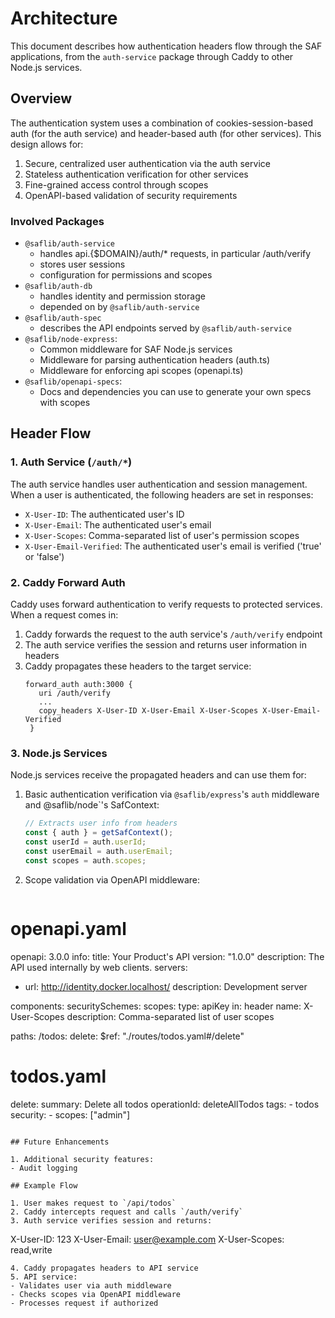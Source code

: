 # Architecture

This document describes how authentication headers flow through the SAF applications, from the `auth-service` package through Caddy to other Node.js services.

## Overview

The authentication system uses a combination of cookies-session-based auth (for the auth service) and header-based auth (for other services). This design allows for:

1. Secure, centralized user authentication via the auth service
2. Stateless authentication verification for other services
3. Fine-grained access control through scopes
4. OpenAPI-based validation of security requirements

### Involved Packages

- `@saflib/auth-service`
  - handles api.{$DOMAIN}/auth/\* requests, in particular /auth/verify
  - stores user sessions
  - configuration for permissions and scopes
- `@saflib/auth-db`
  - handles identity and permission storage
  - depended on by `@saflib/auth-service`
- `@saflib/auth-spec`
  - describes the API endpoints served by `@saflib/auth-service`
- `@saflib/node-express`:
  - Common middleware for SAF Node.js services
  - Middleware for parsing authentication headers (auth.ts)
  - Middleware for enforcing api scopes (openapi.ts)
- `@saflib/openapi-specs`:
  - Docs and dependencies you can use to generate your own specs with scopes

## Header Flow

### 1. Auth Service (`/auth/*`)

The auth service handles user authentication and session management. When a user is authenticated, the following headers are set in responses:

- `X-User-ID`: The authenticated user's ID
- `X-User-Email`: The authenticated user's email
- `X-User-Scopes`: Comma-separated list of user's permission scopes
- `X-User-Email-Verified`: The authenticated user's email is verified ('true' or 'false')

### 2. Caddy Forward Auth

Caddy uses forward authentication to verify requests to protected services. When a request comes in:

1. Caddy forwards the request to the auth service's `/auth/verify` endpoint
2. The auth service verifies the session and returns user information in headers
3. Caddy propagates these headers to the target service:
   ```caddy
   forward_auth auth:3000 {
      uri /auth/verify
      ...
      copy_headers X-User-ID X-User-Email X-User-Scopes X-User-Email-Verified
    }
   ```

### 3. Node.js Services

Node.js services receive the propagated headers and can use them for:

1. Basic authentication verification via `@saflib/express`'s `auth` middleware and @saflib/node`'s SafContext:

   ```typescript
   // Extracts user info from headers
   const { auth } = getSafContext();
   const userId = auth.userId;
   const userEmail = auth.userEmail;
   const scopes = auth.scopes;
   ```

2. Scope validation via OpenAPI middleware:
   ```yaml

   ```

# openapi.yaml

openapi: 3.0.0
info:
title: Your Product's API
version: "1.0.0"
description: The API used internally by web clients.
servers:

- url: http://identity.docker.localhost/
  description: Development server

components:
securitySchemes:
scopes:
type: apiKey
in: header
name: X-User-Scopes
description: Comma-separated list of user scopes

paths:
/todos:
delete:
$ref: "./routes/todos.yaml#/delete"

# todos.yaml

delete:
summary: Delete all todos
operationId: deleteAllTodos
tags: - todos
security: - scopes: ["admin"]

```

## Future Enhancements

1. Additional security features:
- Audit logging

## Example Flow

1. User makes request to `/api/todos`
2. Caddy intercepts request and calls `/auth/verify`
3. Auth service verifies session and returns:
```

X-User-ID: 123
X-User-Email: user@example.com
X-User-Scopes: read,write

```
4. Caddy propagates headers to API service
5. API service:
- Validates user via auth middleware
- Checks scopes via OpenAPI middleware
- Processes request if authorized
```
